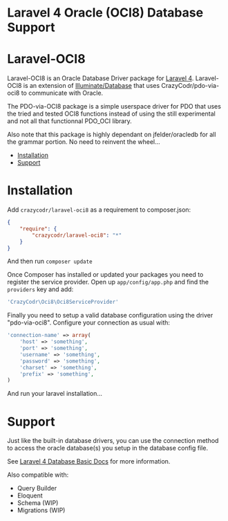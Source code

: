 # Laravel 4 Oracle (OCI8) Database Support

Laravel-OCI8
============

Laravel-OCI8 is an Oracle Database Driver package for [Laravel 4](http://laravel.com/). Laravel-OCI8 is an extension of [Illuminate/Database](https://github.com/illuminate/database) that uses CrazyCodr/pdo-via-oci8 to communicate with Oracle.

The PDO-via-OCI8 package is a simple userspace driver for PDO that uses the tried and
tested OCI8 functions instead of using the still experimental and not all that functionnal
PDO_OCI library.

Also note that this package is highly dependant on jfelder/oracledb for all the grammar portion. No need to reinvent the wheel...

- [Installation](#installation)
- [Support](#support)

Installation
============

Add `crazycodr/laravel-oci8` as a requirement to composer.json:

```json
{
    "require": {
        "crazycodr/laravel-oci8": "*"
    }
}
```
And then run `composer update`

Once Composer has installed or updated your packages you need to register the service provider. Open up `app/config/app.php` and find the `providers` key and add:

```php
'CrazyCodr\Oci8\Oci8ServiceProvider'
```

Finally you need to setup a valid database configuration using the driver "pdo-via-oci8". Configure your connection as usual with:

```php
'connection-name' => array(
    'host' => 'something',
    'port' => 'something',
    'username' => 'something',
    'password' => 'something',
    'charset' => 'something',
    'prefix' => 'something',
)
```
And run your laravel installation...

Support
=======
Just like the built-in database drivers, you can use the connection method to access the oracle database(s) you setup in the database config file.

See [Laravel 4 Database Basic Docs](http://four.laravel.com/docs/database) for more information.

Also compatible with:

- Query Builder
- Eloquent
- Schema (WIP)
- Migrations (WIP)
